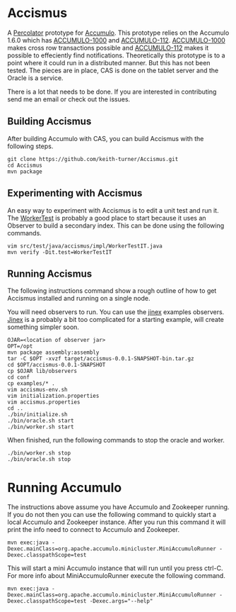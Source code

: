 Accismus
========

A [Percolator][2] prototype  for [Accumulo][1].  This prototype relies on the
Accumulo 1.6.0 which has [ACCUMULO-1000][3] and [ACCUMULO-112][5].
[ACCUMULO-1000][3] makes cross row transactions possible and  [ACCUMULO-112][5]
makes it possible to effeciently find notifications.  Theoretically this
prototype is to a point where it could run in a distributed manner.  But this
has not been tested.  The pieces are in place, CAS is done on the tablet server
and the Oracle is a service.  

There is a lot that needs to be done.  If you are interested in contributing
send me an email or check out the issues.


Building Accismus
-----------------

After building Accumulo with CAS, you can build Accismus with the following steps.

```
git clone https://github.com/keith-turner/Accismus.git
cd Accismus
mvn package
```

Experimenting with Accismus
---------------------------

An easy way to experiment with Accismus is to edit a unit test and run it.  The
[WorkerTest][6] is probably a good place to start because it uses an Observer to
build a secondary index.  This can be done using the following commands.  

```
vim src/test/java/accismus/impl/WorkerTestIT.java
mvn verify -Dit.test=WorkerTestIT
```

Running Accismus
----------------

The following instructions command show a rough outline of how to get Accismus
installed and running on a single node.

You will need observers to run.  You can use the [jinex][7] examples observers.
[Jinex][7] is a probably a bit too complicated for a starting example, will
create something simpler soon.

```
OJAR=<location of observer jar>
OPT=/opt
mvn package assembly:assembly
tar -C $OPT -xvzf target/accismus-0.0.1-SNAPSHOT-bin.tar.gz
cd $OPT/accismus-0.0.1-SNAPSHOT
cp $OJAR lib/observers
cd conf
cp examples/* .
vim accismus-env.sh
vim initialization.properties
vim accismus.properties
cd ..
./bin/initialize.sh
./bin/oracle.sh start
./bin/worker.sh start
```

When finished, run the following commands to stop the oracle and worker.

```
./bin/worker.sh stop
./bin/oracle.sh stop
```

Running Accumulo
===============

The instructions above assume you have Accumulo and Zookeeper running.  If you
do not then you can use the following command to quickly start a local Accumulo
and Zookeeper instance.  After you run this command it will print the info need
to connect to Accumulo and Zookeeper. 

```
mvn exec:java -Dexec.mainClass=org.apache.accumulo.minicluster.MiniAccumuloRunner -Dexec.classpathScope=test
```

This will start a mini Accumulo instance that will run until you press ctrl-C.
For more info about MiniAccumuloRunner execute the following command. 

```
mvn exec:java -Dexec.mainClass=org.apache.accumulo.minicluster.MiniAccumuloRunner -Dexec.classpathScope=test -Dexec.args="--help"
```



[1]: http://accumulo.apache.org
[2]: http://research.google.com/pubs/pub36726.html
[3]: https://issues.apache.org/jira/browse/ACCUMULO-1000
[5]: https://issues.apache.org/jira/browse/ACCUMULO-112
[6]: src/test/java/accismus/impl/WorkerTestIT.java
[7]: https://github.com/keith-turner/jinex


